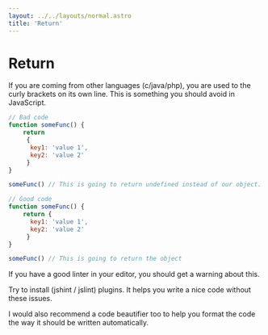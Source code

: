 ```yaml
---
layout: ../../layouts/normal.astro
title: 'Return'
---
```


# Return

If you are coming from other languages (c/java/php), you are used to the curly brackets on its own line.
This is something you should avoid in JavaScript.

```javascript
// Bad code
function someFunc() {
    return
     {
      key1: 'value 1',
      key2: 'value 2'
     }
}

someFunc() // This is going to return undefined instead of our object.

// Good code
function someFunc() {
    return {
      key1: 'value 1',
      key2: 'value 2'
     }
}

someFunc() // This is going to return the object
```

If you have a good linter in your editor, you should get a warning about this.

Try to install (jshint / jslint) plugins. It helps you write a nice code without these issues.

I would also recommend a code beautifier too to help you format the code the way it should be written automatically.
